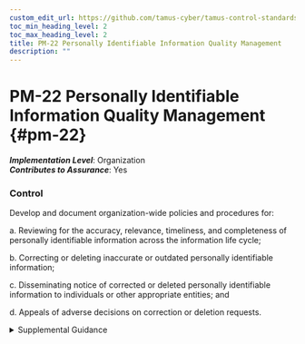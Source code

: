 ```yaml
---
custom_edit_url: https://github.com/tamus-cyber/tamus-control-standards/tree/main/content/tamus.edu/TAMUS_profile.xml
toc_min_heading_level: 2
toc_max_heading_level: 2
title: PM-22 Personally Identifiable Information Quality Management
description: ""
---
```


# PM-22 Personally Identifiable Information Quality Management {#pm-22}

_**Implementation Level**_: Organization\
_**Contributes to Assurance**_: Yes

### Control

Develop and document organization-wide policies and procedures for:

a. Reviewing for the accuracy, relevance, timeliness, and completeness of personally identifiable information across the information life cycle;

b. Correcting or deleting inaccurate or outdated personally identifiable information;

c. Disseminating notice of corrected or deleted personally identifiable information to individuals or other appropriate entities; and

d. Appeals of adverse decisions on correction or deletion requests.

<details>
  <summary>Supplemental Guidance</summary>

Personally identifiable information quality management includes steps that organizations take to confirm the accuracy and relevance of personally identifiable information throughout the information life cycle. The information life cycle includes the creation, collection, use, processing, storage, maintenance, dissemination, disclosure, and disposition of personally identifiable information. Organizational policies and procedures for personally identifiable information quality management are important because inaccurate or outdated personally identifiable information maintained by organizations may cause problems for individuals. Organizations consider the quality of personally identifiable information involved in business functions where inaccurate information may result in adverse decisions or the denial of benefits and services, or the disclosure of the information may cause stigmatization. Correct information, in certain circumstances, can cause problems for individuals that outweigh the benefits of organizations maintaining the information. Organizations consider creating policies and procedures for the removal of such information.

</details>

